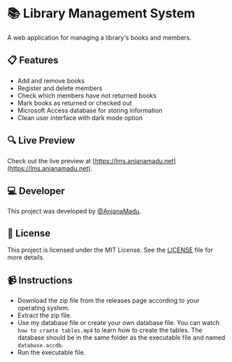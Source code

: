 # 📚 Library Management System 

A web application for managing a library's books and members. 

## 📋 Features

- Add and remove books
- Register and delete members
- Check which members have not returned books
- Mark books as returned or checked out
- Microsoft Access database for storing information
- Clean user interface with dark mode option

## 🔍 Live Preview

Check out the live preview at [https://lms.anjanamadu.net](https://lms.anjanamadu.net).

## 💻 Developer

This project was developed by [@AnjanaMadu](https://github.com/AnjanaMadu).

## 📝 License

This project is licensed under the MIT License. See the [LICENSE](LICENSE) file for more details.

## 📹 Instructions

- Download the zip file from the releases page according to your operating system.
- Extract the zip file.
- Use my database file or create your own database file. You can watch `how to craete tables.mp4` to learn how to create the tables. The database should be in the same folder as the executable file and named `database.accdb`.
- Run the executable file.